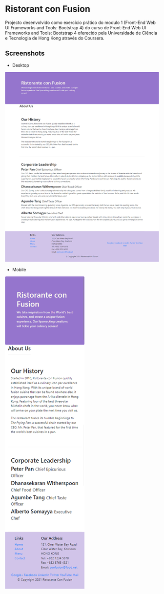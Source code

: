 # Ristorant con Fusion

Projecto desenvolvido como exercício prático do modulo 1 (Front-End Web UI Frameworks and Tools: Bootstrap 4) do curso de Front-End Web UI Frameworks and Tools: Bootstrap 4 oferecido pela Universidade de Ciência e Tecnologia de Hong Kong através do Coursera.



## Screenshots

- Desktop

![Desktop](screenshots/screencapture-127-0-0-1-5500-aboutus-html-sm-xl.png)

- Mobile

![Mobile](screenshots/screencapture-127-0-0-1-5500-aboutus-html-xs.png)

